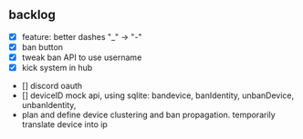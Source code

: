 
## backlog

- [x] feature: better dashes "_" -> "-"
- [x] ban button
- [x] tweak ban API to use username
- [x] kick system in hub
- [] discord oauth
- [] deviceID mock api, using sqlite:
    bandevice, banIdentity,
    unbanDevice, unbanIdentity,
- plan and define device clustering and ban propagation.
  temporarily translate device into ip

